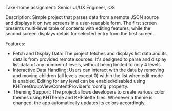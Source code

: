 Take-home assignment: Senior UI/UX Engineer, iOS

Description: 
Simple project that parses data from a remote JSON source and displays it on two screens in a user-readable form. The first screen presents multi-level table of contents with editing features, while the second screen displays detais for selected entry from the first screen.

Features:
* Fetch and Display Data: The project fetches and displays list data and its details from provided remote sources. It's designed to parse and display list data of any number of levels, without being limited to only 4 levels.
* Interactive Data Handling: Users can interact with the data by removing and moving children (all levels except 0) within the list when edit mode is enabled. Editing for any level can be enabled/disabled using KHTreeGroupViewContentProvider's 'config' property.
* Theming Support: The project allows developers to create various color themes using KHTheme and KHPalette files. Whenever a theme is changed, the app automatically updates its colors accordingly.
